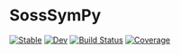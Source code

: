 # SossSymPy

[![Stable](https://img.shields.io/badge/docs-stable-blue.svg)](https://cscherrer.github.io/SossSymPy.jl/stable)
[![Dev](https://img.shields.io/badge/docs-dev-blue.svg)](https://cscherrer.github.io/SossSymPy.jl/dev)
[![Build Status](https://github.com/cscherrer/SossSymPy.jl/workflows/CI/badge.svg)](https://github.com/cscherrer/SossSymPy.jl/actions)
[![Coverage](https://codecov.io/gh/cscherrer/SossSymPy.jl/branch/master/graph/badge.svg)](https://codecov.io/gh/cscherrer/SossSymPy.jl)
